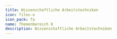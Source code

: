```yaml
---
title: Wissenschaftliche Arbeitstechniken
icon: files-o
icon_pack: fa
name: Themenbereich 8
description: Wissenschaftliche Arbeitstechniken
---
```


